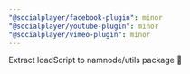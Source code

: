 ```yaml
---
"@socialplayer/facebook-plugin": minor
"@socialplayer/youtube-plugin": minor
"@socialplayer/vimeo-plugin": minor
---
```


Extract loadScript to namnode/utils package 💞
